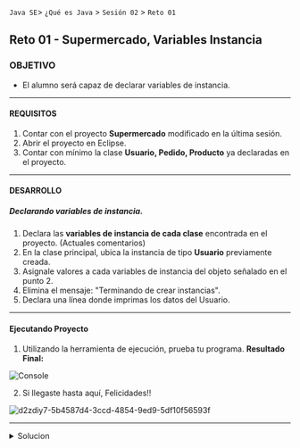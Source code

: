  

`Java SE`> `¿Qué es Java` > `Sesión 02` > `Reto 01` 
	
## Reto 01 - Supermercado, Variables Instancia

### OBJETIVO 

- El alumno será capaz de declarar variables de instancia.

<hr>

#### REQUISITOS 


1. Contar con el proyecto <b>Supermercado</b> modificado en la última sesión.
2. Abrir el proyecto en Eclipse.
3. Contar con mínimo la clase <b>Usuario, Pedido, Producto</b> ya declaradas en el proyecto.

<hr>

#### DESARROLLO

##### Declarando variables de instancia.

1. Declara las <b>variables de instancia de cada clase</b> encontrada en el proyecto. (Actuales comentarios)
2. En la clase principal, ubica la instancia de tipo <b>Usuario</b> previamente creada.
3. Asignale valores a cada variables de instancia del objeto señalado en el punto 2.
4. Elimina el mensaje: "Terminando de crear instancias".
5. Declara una línea donde imprimas los datos del Usuario.

<hr>

#### Ejecutando Proyecto

1. Utilizando la herramienta de ejecución, prueba tu programa. <b>Resultado Final:</b>
   
![Console](https://user-images.githubusercontent.com/56565204/67445659-4a011400-f5d3-11e9-971c-03ef1712fda0.png)

2. Si llegaste hasta aquí, Felicidades!!

![d2zdiy7-5b4587d4-3ccd-4854-9ed9-5df10f56593f](https://user-images.githubusercontent.com/56565204/67222356-c38ddc00-f3f2-11e9-93a0-f6fbfc420ab5.png)

<hr>

<details>
	<summary>Solucion</summary>
	<p> 1. Declara las variables de instancia de cada clase declarada en el proyecto <b>SupermercadoTest</b> </p>
	<p> 2. En la clase principal, asigna valores a las variables de instancia de la instancia Usuario.</p>
	<p> Solución:</p> 
	<p> - Declara las variables de instancia de cada clase.</b></p>
	<p> - Asignale valores a las variables de instancia al objeto de tipo <b>Usuario</b> declarado en la clase principal. </p>
	<p> - Impresión de las variables de instancia del objeto Usuario."</b></p>
</details>
